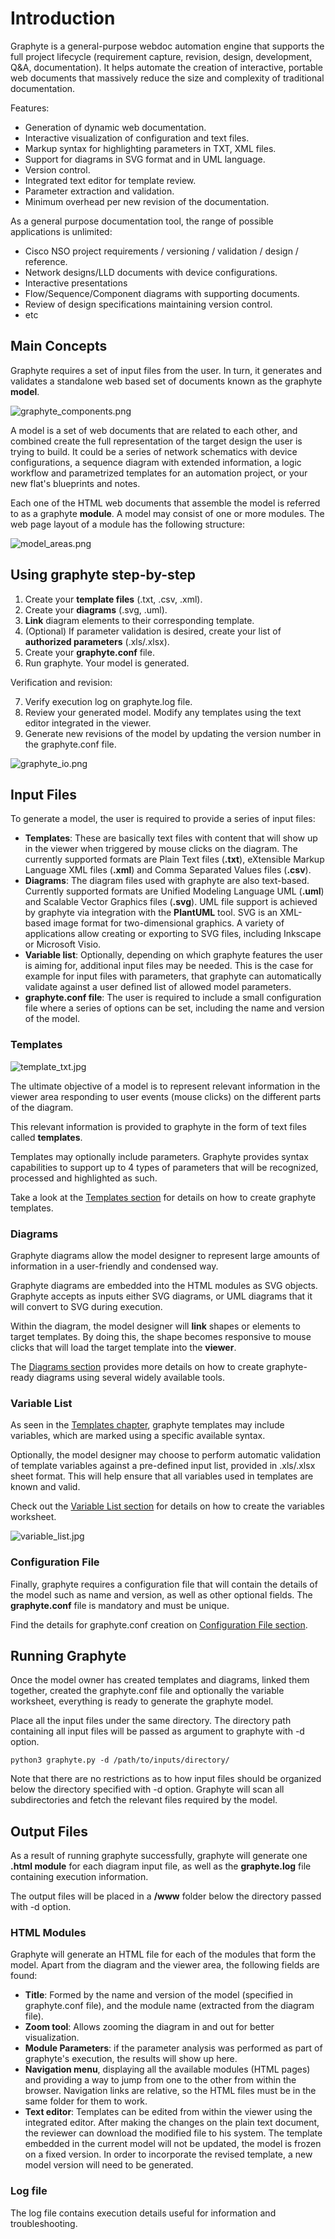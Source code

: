 # Introduction

Graphyte is a general-purpose webdoc automation engine that supports the full project lifecycle (requirement capture, revision, design, development, Q&A, documentation). It helps automate the creation of interactive, portable web documents that massively reduce the size and complexity of traditional documentation.

Features:

- Generation of dynamic web documentation.
- Interactive visualization of configuration and text files.
- Markup syntax for highlighting parameters in TXT, XML files.
- Support for diagrams in SVG format and in UML language.
- Version control.
- Integrated text editor for template review.
- Parameter extraction and validation.
- Minimum overhead per new revision of the documentation.

As a general purpose documentation tool, the range of possible applications is unlimited:

- Cisco NSO project requirements / versioning / validation / design / reference.
- Network designs/LLD documents with device configurations.
- Interactive presentations
- Flow/Sequence/Component diagrams with supporting documents.
- Review of design specifications maintaining version control.
- etc

## Main Concepts

Graphyte requires a set of input files from the user. In turn, it generates and validates a standalone web based set of documents known as the graphyte **model**.

![graphyte_components.png](img/graphyte_components.png)

A model is a set of web documents that are related to each other, and combined create the full representation of the target design the user is trying to build. It could be a series of network schematics with device configurations, a sequence diagram with extended information, a logic workflow and parametrized templates for an automation project, or your new flat's blueprints and notes.

Each one of the HTML web documents that assemble the model is referred to as a graphyte **module**. A model may consist of one or more modules. The web page layout of a module has the following structure:

![model_areas.png](img/model_areas.png)


## Using graphyte step-by-step

1. Create your **template files** (.txt, .csv, .xml).
2. Create your **diagrams** (.svg, .uml).
3. **Link** diagram elements to their corresponding template.
4. (Optional) If parameter validation is desired, create your list of **authorized parameters** (.xls/.xlsx).
5. Create your **graphyte.conf** file.
6. Run graphyte. Your model is generated.

Verification and revision:

7. Verify execution log on graphyte.log file.
8. Review your generated model. Modify any templates using the text editor integrated in the viewer.
9. Generate new revisions of the model by updating the version number in the graphyte.conf file.

![graphyte_io.png](img/graphyte_io.png)

## Input Files

To generate a model, the user is required to provide a series of input files:

- **Templates**: These are basically text files with content that will show up in the viewer when triggered by mouse clicks on the diagram. The currently supported formats are Plain Text files (**.txt**), eXtensible Markup Language XML files (**.xml**) and Comma Separated Values files (**.csv**).
- **Diagrams**: The diagram files used with graphyte are also text-based. Currently supported formats are Unified Modeling Language UML (**.uml**) and Scalable Vector Graphics files (**.svg**). UML file support is achieved by graphyte via integration with the **PlantUML** tool. SVG is an XML-based image format for two-dimensional graphics. A variety of applications allow creating or exporting to SVG files, including Inkscape or Microsoft Visio.
- **Variable list**: Optionally, depending on which graphyte features the user is aiming for, additional input files may be needed. This is the case for example for input files with parameters, that graphyte can automatically validate against a user defined list of allowed model parameters.
- **graphyte.conf file**: The user is required to include a small configuration file where a series of options can be set, including the name and version of the model.

### Templates

![template_txt.jpg](img/template_txt.jpg)

The ultimate objective of a model is to represent relevant information in the viewer area responding to user events (mouse clicks) on the different parts of the diagram.

This relevant information is provided to graphyte in the form of text files called **templates**.

Templates may optionally include parameters. Graphyte provides syntax capabilities to support up to 4 types of parameters that will be recognized, processed and highlighted as such.

Take a look at the [Templates section](templates.md) for details on how to create graphyte templates.

### Diagrams

Graphyte diagrams allow the model designer to represent large amounts of information in a user-friendly and condensed way.

Graphyte diagrams are embedded into the HTML modules as SVG objects. Graphyte accepts as inputs either SVG diagrams, or UML diagrams that it will convert to SVG during execution.

Within the diagram, the model designer will **link** shapes or elements to target templates. By doing this, the shape becomes responsive to mouse clicks that will load the target template into the **viewer**.

The [Diagrams section](diagrams.md) provides more details on how to create graphyte-ready diagrams using several widely available tools.

### Variable List

As seen in the [Templates chapter](templates.md), graphyte templates may include variables, which are marked using a specific available syntax.

Optionally, the model designer may choose to perform automatic validation of template variables against a pre-defined input list, provided in .xls/.xlsx sheet format. This will help ensure that all variables used in templates are known and valid.

Check out the [Variable List section](variables.md) for details on how to create the variables worksheet.

![variable_list.jpg](img/variable_list.jpg)

### Configuration File

Finally, graphyte requires a configuration file that will contain the details of the model such as name and version, as well as other optional fields. The **graphyte.conf** file is mandatory and must be unique.

Find the details for graphyte.conf creation on [Configuration File section](configfile.md).

## Running Graphyte

Once the model owner has created templates and diagrams, linked them together, created the graphyte.conf file and optionally the variable worksheet, everything is ready to generate the graphyte model.

Place all the input files under the same directory. The directory path containing all input files will be passed as argument to graphyte with -d option.

```
python3 graphyte.py -d /path/to/inputs/directory/
```

Note that there are no restrictions as to how input files should be organized below the directory specified with -d option. Graphyte will scan all subdirectories and fetch the relevant files required by the model.

## Output Files

As a result of running graphyte successfully, graphyte will generate one **.html module** for each diagram input file, as well as the **graphyte.log** file containing execution information.

The output files will be placed in a **/www** folder below the directory passed with -d option.

### HTML Modules

Graphyte will generate an HTML file for each of the modules that form the model. Apart from the diagram and the viewer area, the following fields are found:

- **Title**: Formed by the name and version of the model (specified in graphyte.conf file), and the module name (extracted from the diagram file).
- **Zoom tool**: Allows zooming the diagram in and out for better visualization.
- **Module Parameters**: if the parameter analysis was performed as part of graphyte's execution, the results will show up here.
- **Navigation menu**, displaying all the available modules (HTML pages) and providing a way to jump from one to the other from within the browser. Navigation links are relative, so the HTML files must be in the same folder for them to work.
- **Text editor**: Templates can be edited from within the viewer using the integrated editor. After making the changes on the plain text document, the reviewer can download the modified file to his system. The template embedded in the current model will not be updated, the model is frozen on a fixed version. In order to incorporate the revised template, a new model version will need to be generated.


### Log file

The log file contains execution details useful for information and troubleshooting.